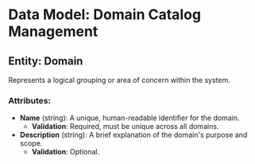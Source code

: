 # Data Model: Domain Catalog Management

## Entity: Domain

Represents a logical grouping or area of concern within the system.

### Attributes:

-   **Name** (string): A unique, human-readable identifier for the domain.
    -   **Validation**: Required, must be unique across all domains.
-   **Description** (string): A brief explanation of the domain's purpose and scope.
    -   **Validation**: Optional.
